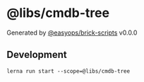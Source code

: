 # @libs/cmdb-tree

Generated by [@easyops/brick-scripts] v0.0.0

## Development

`lerna run start --scope=@libs/cmdb-tree`

[@easyops/brick-scripts]: https://git.easyops.local/anyclouds/brick-next/tree/master/packages/brick-scripts

